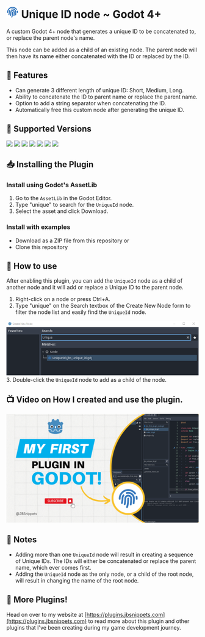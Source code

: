 # <img src="https://raw.githubusercontent.com/JBSnippets/godot4-unique-id/main/jbs_unique_id_512.png" width="32" height="32" /> Unique ID node ~ Godot 4+
A custom Godot 4+ node that generates a unique ID to be concatenated to, or replace the parent node's name.

This node can be added as a child of an existing node. The parent node will then have its name either concatenated with the ID or replaced by the ID.

## 🧬 Features
- Can generate 3 different length of unique ID: Short, Medium, Long.
- Ability to concatenate the ID to parent name or replace the parent name.
- Option to add a string separator when concatenating the ID.
- Automatically free this custom node after generating the unique ID.

## 💽 Supported Versions
<img src="https://img.shields.io/badge/Godot-v4.1.1-%23478cbf?logo=godot-engine&logoColor=cyian&color=blue"> <img src="https://img.shields.io/badge/Godot-v4.1.2-%23478cbf?logo=godot-engine&logoColor=cyian&color=blue"> <img src="https://img.shields.io/badge/Godot-v4.1.3-%23478cbf?logo=godot-engine&logoColor=cyian&color=blue"> <img src="https://img.shields.io/badge/Godot-v4.1.4-%23478cbf?logo=godot-engine&logoColor=cyian&color=blue"> <img src="https://img.shields.io/badge/Godot-v4.2.0-%23478cbf?logo=godot-engine&logoColor=cyian&color=blue"> <img src="https://img.shields.io/badge/Godot-v4.2.1-%23478cbf?logo=godot-engine&logoColor=cyian&color=blue"> <img src="https://img.shields.io/badge/Godot-v4.2.2-%23478cbf?logo=godot-engine&logoColor=cyian&color=blue">

## 📥 Installing the Plugin
### Install using Godot's AssetLib

1. Go to the `AssetLib` in the Godot Editor.
1. Type "unique" to search for the `UniqueId` node.
1. Select the asset and click Download.

### Install with examples

- Download as a ZIP file from this repository or
- Clone this repository

## 🚀 How to use
After enabling this plugin, you can add the `UniqueId` node as a child of another node and it will add or replace a Unique ID to the parent node.

1. Right-click on a node or press Ctrl+A.
2. Type "unique" on the Search textbox of the Create New Node form to filter the node list and easily find the `UniqueId` node.

![Add Node](https://github.com/JBSnippets/godot4-unique-id/blob/main/assets/add_node.png)
3. Double-click the `UniqueId` node to add as a child of the node.

## 📺 Video on How I created and use the plugin.
[![Watch the video](https://github.com/JBSnippets/godot4-unique-id/blob/main/assets/JBSnippets_YT_Thumbnail_2.png)](https://www.youtube.com/watch?v=Orj3tYSlQsc&t=22s)

## 📝 Notes
- Adding more than one `UniqueId` node will result in creating a sequence of Unique IDs. The IDs will either be concatenated or replace the parent name, which ever comes first.
- Adding the `UniqueId` node as the only node, or a child of the root node, will result in changing the name of the root node.

## 📡 More Plugins!
Head on over to my website at [https://plugins.jbsnippets.com](https://plugins.jbsnippets.com) to read more about this plugin and other plugins that I've been creating during my game development journey.
